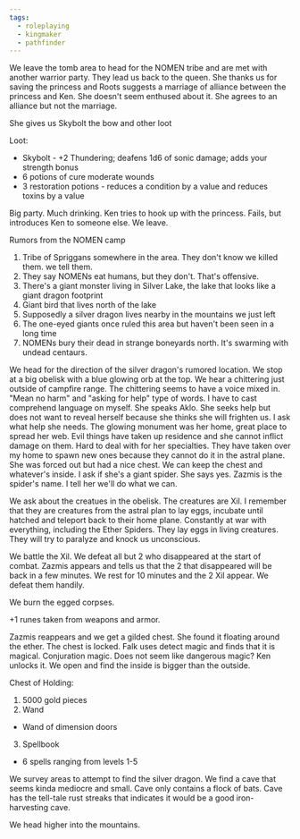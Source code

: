 ```yaml
---
tags:
  - roleplaying
  - kingmaker
  - pathfinder
---
```


We leave the tomb area to head for the NOMEN tribe and are met with another warrior party. They lead us back to the queen. She thanks us for saving the princess and Roots suggests a marriage of alliance between the princess and Ken. She doesn't seem enthused about it. She agrees to an alliance but not the marriage.

She gives us Skybolt the bow and other loot

Loot:
- Skybolt - +2 Thundering; deafens 1d6 of sonic damage; adds your strength bonus
- 6 potions of cure moderate wounds
- 3 restoration potions - reduces a condition by a value and reduces toxins by a value

Big party. Much drinking. Ken tries to hook up with the princess. Fails, but introduces Ken to someone else. We leave.

Rumors from the NOMEN camp
1. Tribe of Spriggans somewhere in the area. They don't know we killed them. we tell them.
2. They say NOMENs eat humans, but they don't. That's offensive.
3. There's a giant monster living in Silver Lake, the lake that looks like a giant dragon footprint
4. Giant bird that lives north of the lake
5. Supposedly a silver dragon lives nearby in the mountains we just left
6. The one-eyed giants once ruled this area but haven't been seen in a long time
7. NOMENs bury their dead in strange boneyards north. It's swarming with undead centaurs.

We head for the direction of the silver dragon's rumored location. We stop at a big obelisk with a blue glowing orb at the top. We hear a chittering just outside of campfire range. The chittering seems to have a voice mixed in. "Mean no harm" and "asking for help" type of words. I have to cast comprehend language on myself. She speaks Aklo. She seeks help but does not want to reveal herself because she thinks she will frighten us. I ask what help she needs. The glowing monument was her home, great place to spread her web. Evil things have taken up residence and she cannot inflict damage on them. Hard to deal with for her specialties. They have taken over my home to spawn new ones because they cannot do it in the astral plane. She was forced out but had a nice chest. We can keep the chest and whatever's inside. I ask if she's a giant spider. She says yes. Zazmis is the spider's name. I tell her we'll do what we can.

We ask about the creatues in the obelisk. The creatures are Xil. I remember that they are creatures from the astral plan to lay eggs, incubate until hatched and teleport back to their home plane. Constantly at war with everything, including the Ether Spiders. They lay eggs in living creatures. They will try to paralyze and knock us unconscious. 

We battle the Xil. We defeat all but 2 who disappeared at the start of combat. Zazmis appears and tells us that the 2 that disappeared will be back in a few minutes. We rest for 10 minutes and the 2 Xil appear. We defeat them handily.

We burn the egged corpses. 

+1 runes taken from weapons and armor.

Zazmis reappears and we get a gilded chest. She found it floating around the ether. The chest is locked. Falk uses detect magic and finds that it is magical. Conjuration magic. Does not seem like dangerous magic? Ken unlocks it. We open and find the inside is bigger than the outside.

Chest of Holding:
1. 5000 gold pieces
2. Wand
 - Wand of dimension doors
3. Spellbook 
 - 6 spells ranging from levels 1-5

We survey areas to attempt to find the silver dragon. We find a cave that seems kinda mediocre and small. Cave only contains a flock of bats. Cave has the tell-tale rust streaks that indicates it would be a good iron-harvesting cave. 

We head higher into the mountains. 
